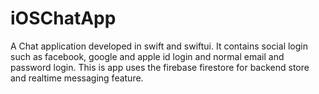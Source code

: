 # iOSChatApp
A Chat application developed in swift and swiftui. It contains social login such as facebook, google and apple id login and normal email and password login.
This is app uses the firebase firestore for backend store and realtime messaging feature.
